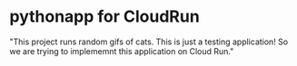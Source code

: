 # pythonapp for CloudRun
"This project runs random gifs of cats. This is just a testing application! So we are trying to implememnt this application on Cloud Run."
